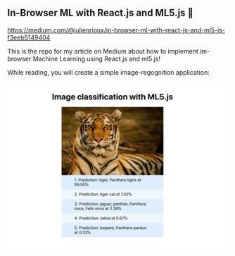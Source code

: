 ## In-Browser ML with React.js and ML5.js 🤖

https://medium.com/@julienrioux/in-browser-ml-with-react-js-and-ml5-js-f3eeb5149404

This is the repo for my article on Medium about how to implement im-browser Machine Learning using React.js and ml5.js!

While reading, you will create a simple image-regognition application:

![Screenshot](screenshot.png)
